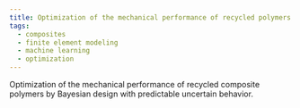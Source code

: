 ```yaml
---
title: Optimization of the mechanical performance of recycled polymers
tags:
  - composites
  - finite element modeling
  - machine learning
  - optimization
---
```


<!-- excerpt start -->
Optimization of the mechanical performance of recycled composite polymers by Bayesian design with predictable uncertain behavior.
<!-- excerpt end -->